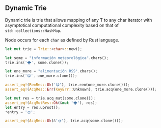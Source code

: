 ## Dynamic Trie

Dynamic trie is trie that allows mapping of any T to any char iterator with asymptotical computational complexity based on that of `std::collections::HashMap`.

Node occurs for each `char` as defined by Rust language.

```rust
let mut trie = Trie::<char>::new();

let some = "información meteorológica".chars();
trie.ins('🌩', some.clone());

let one_more = "alimentación RSS".chars();
trie.ins('😋', one_more.clone());

assert_eq!(RemRes::Ok('😋'), trie.rem(one_more.clone()));
assert_eq!(AcqRes::Err(KeyErr::Unknown), trie.acq(one_more.clone()));

let mut res = trie.acq_mut(some.clone());
assert_eq!(AcqMutRes::Ok(&mut '🌩'), res);
let entry = res.uproot();
*entry = '🌞';

assert_eq!(AcqRes::Ok(&'🌞'), trie.acq(some.clone()));
```
